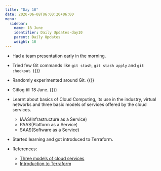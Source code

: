 ```yaml
---
title: "Day 10"
date: 2020-06-08T06:00:20+06:00
menu:
  sidebar:
    name: 18 June
    identifier: Daily Updates-day10
    parent: Daily Updates
    weight: 10
---
```


- Had a team presentation early in the morning.

- Tried few Git commands like `git stash`, `git stash apply` and `git checkout`.
  {{<asciinema i3w43ACf8dTvhhiPdkEWbzt3p>}}

- Randomly experimented around Git.
  {{<asciinema J3d6Rwgf8DhQgjI3w8ZhxjvNJ>}}
  
- Gitlog till 18 June.
  {{<asciinema kn4Q3Scyl8ADvhbXsUliIP2zb>}}

- Learnt about basics of Cloud Computing, its use in the industry, virtual networks and three basic models of services offered by the cloud services.
  - IAAS(Infrastructure as a Service)
  - PAAS(Platform as a Service)
  - SAAS(Software as a Service)
  
- Started learning and got introduced to Terraform.
    
- References:
  * [Three models of cloud services](https://www.bmc.com/blogs/saas-vs-paas-vs-iaas-whats-the-difference-and-how-to-choose/)
  * [Introduction to Terraform](https://www.youtube.com/watch?v=l5k1ai_GBDE)

